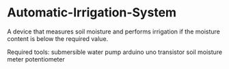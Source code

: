 # Automatic-Irrigation-System
A device that measures soil moisture and performs irrigation if the moisture content is below the required value.

Required tools:
  submersible water pump
  arduino uno
  transistor
  soil moisture meter
  potentiometer


